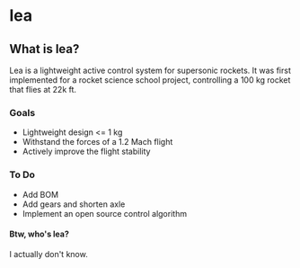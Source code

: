 # lea
## What is lea?
Lea is a lightweight active control system for supersonic rockets. It was first implemented for a rocket science school project, controlling a 100 kg rocket that flies at 22k ft.

### Goals
- Lightweight design <= 1 kg 
- Withstand the forces of a 1.2 Mach flight
- Actively improve the flight stability 

### To Do
- Add BOM
- Add gears and shorten axle
- Implement an open source control algorithm

#### Btw, who's lea?
I actually don't know.
